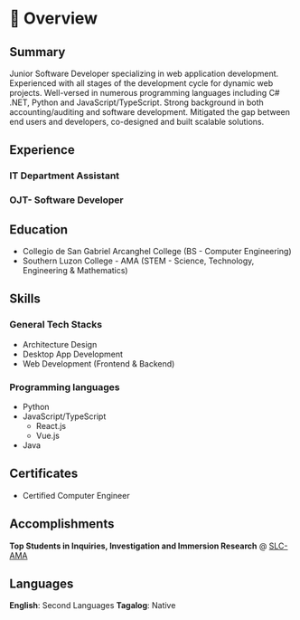 # 📖 Overview

## Summary

Junior Software Developer specializing in web application development. Experienced with all stages of the development cycle for dynamic web projects. Well-versed in numerous programming languages including C# .NET, Python and JavaScript/TypeScript. Strong background in both accounting/auditing and software development. Mitigated the gap between end users and developers, co-designed and built scalable solutions.

## Experience

### IT Department Assistant

### OJT- Software Developer

## Education

- Collegio de San Gabriel Arcanghel College (BS - Computer Engineering)
- Southern Luzon College - AMA (STEM - Science, Technology, Engineering & Mathematics)

## Skills

### General Tech Stacks

- Architecture Design
- Desktop App Development
- Web Development (Frontend & Backend)

### Programming languages

- Python
- JavaScript/TypeScript
  - React.js
  - Vue.js
- Java

## Certificates

- Certified Computer Engineer

## Accomplishments

**Top Students in Inquiries, Investigation and Immersion Research** @ [SLC-AMA](http://slc.amaes.edu.ph/)

## Languages

**English**: Second Languages
**Tagalog**: Native
